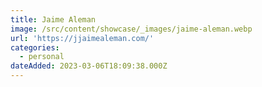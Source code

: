 ```yaml
---
title: Jaime Aleman
image: /src/content/showcase/_images/jaime-aleman.webp
url: 'https://jjaimealeman.com/'
categories:
  - personal
dateAdded: 2023-03-06T18:09:38.000Z
---
```


